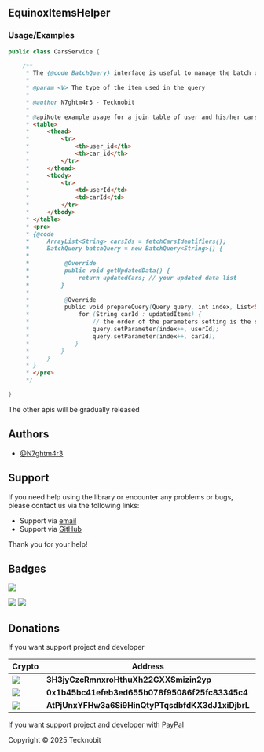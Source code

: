 ## EquinoxItemsHelper

### Usage/Examples

```java
public class CarsService {

    /**
     * The {@code BatchQuery} interface is useful to manage the batch queries to insert or delete values in batch
     *
     * @param <V> The type of the item used in the query
     *
     * @author N7ghtm4r3 - Tecknobit
     *
     * @apiNote example usage for a join table of user and his/her cars:
     * <table>
     *     <thead>
     *         <tr>
     *             <th>user_id</th>
     *             <th>car_id</th>
     *         </tr>
     *     </thead>
     *     <tbody>
     *         <tr>
     *             <td>userId</td>
     *             <td>carId</td>
     *         </tr>
     *     </tbody>
     * </table>
     * <pre>
     * {@code
     *     ArrayList<String> carsIds = fetchCarsIdentifiers();
     *     BatchQuery batchQuery = new BatchQuery<String>() {
     *
     *          @Override
     *          public void getUpdatedData() {
     *              return updatedCars; // your updated data list
     *         }
     *
     *          @Override
     *          public void prepareQuery(Query query, int index, List<String> updatedItems) {
     *              for (String carId : updatedItems) {
     *                  // the order of the parameters setting is the same of the table
     *                  query.setParameter(index++, userId);
     *                  query.setParameter(index++, carId);
     *             }
     *         }
     *     }
     * }
     * </pre>
     */

}
```

The other apis will be gradually released

## Authors

- [@N7ghtm4r3](https://www.github.com/N7ghtm4r3)

## Support

If you need help using the library or encounter any problems or bugs, please contact us via the following links:

- Support via <a href="mailto:infotecknobitcompany@gmail.com">email</a>
- Support via <a href="https://github.com/N7ghtm4r3/Equinox/issues/new">GitHub</a>

Thank you for your help!

## Badges

[![](https://img.shields.io/badge/Google_Play-414141?style=for-the-badge&logo=google-play&logoColor=white)](https://play.google.com/store/apps/developer?id=Tecknobit)

[![](https://img.shields.io/badge/Spring_Boot-F2F4F9?style=for-the-badge&logo=spring-boot)](https://spring.io/projects/spring-boot) [![](https://img.shields.io/badge/Java-ED8B00?style=for-the-badge&logo=java&logoColor=white)](https://www.oracle.com/java/)

## Donations

If you want support project and developer

| Crypto                                                                                              | Address                                          | Network  |
|-----------------------------------------------------------------------------------------------------|--------------------------------------------------|----------|
| ![](https://img.shields.io/badge/Bitcoin-000000?style=for-the-badge&logo=bitcoin&logoColor=white)   | **3H3jyCzcRmnxroHthuXh22GXXSmizin2yp**           | Bitcoin  |
| ![](https://img.shields.io/badge/Ethereum-3C3C3D?style=for-the-badge&logo=Ethereum&logoColor=white) | **0x1b45bc41efeb3ed655b078f95086f25fc83345c4**   | Ethereum |
| ![](https://img.shields.io/badge/Solana-000?style=for-the-badge&logo=Solana&logoColor=9945FF)       | **AtPjUnxYFHw3a6Si9HinQtyPTqsdbfdKX3dJ1xiDjbrL** | Solana   |

If you want support project and developer
with <a href="https://www.paypal.com/donate/?hosted_button_id=5QMN5UQH7LDT4">PayPal</a>

Copyright © 2025 Tecknobit
